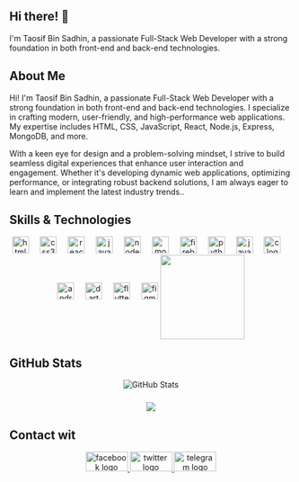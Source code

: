 ## Hi there! 👋

I'm  Taosif Bin Sadhin, a passionate Full-Stack Web Developer with a strong foundation in both front-end and back-end technologies.

## About Me

Hi! I'm Taosif Bin Sadhin, a passionate Full-Stack Web Developer with a strong foundation in both front-end and back-end technologies. I specialize in crafting modern, user-friendly, and high-performance web applications. My expertise includes HTML, CSS, JavaScript, React, Node.js, Express, MongoDB, and more.

With a keen eye for design and a problem-solving mindset, I strive to build seamless digital experiences that enhance user interaction and engagement. Whether it's developing dynamic web applications, optimizing performance, or integrating robust backend solutions, I am always eager to learn and implement the latest industry trends..

## Skills & Technologies


<div align="center">
  <img src="https://cdn.jsdelivr.net/gh/devicons/devicon/icons/html5/html5-original.svg" height="30" alt="html5 logo"  />
  <img width="12" />
  <img src="https://cdn.jsdelivr.net/gh/devicons/devicon/icons/css3/css3-original.svg" height="30" alt="css3 logo"  />
  <img width="12" />
  <img src="https://cdn.jsdelivr.net/gh/devicons/devicon/icons/react/react-original.svg" height="30" alt="react logo"  />
  <img width="12" />
  <img src="https://cdn.jsdelivr.net/gh/devicons/devicon/icons/javascript/javascript-original.svg" height="30" alt="javascript logo"  />
  <img width="12" />
  <img src="https://cdn.jsdelivr.net/gh/devicons/devicon/icons/nodejs/nodejs-original.svg" height="30" alt="nodejs logo"  />
  <img width="12" />
  <img src="https://cdn.jsdelivr.net/gh/devicons/devicon/icons/mongodb/mongodb-original.svg" height="30" alt="mongodb logo"  />
  <img width="12" />
  <img src="https://cdn.jsdelivr.net/gh/devicons/devicon/icons/firebase/firebase-plain.svg" height="30" alt="firebase logo"  />
  <img width="12" />
  <img src="https://cdn.jsdelivr.net/gh/devicons/devicon/icons/python/python-original.svg" height="30" alt="python logo"  />
  <img width="12" />
  <img src="https://cdn.jsdelivr.net/gh/devicons/devicon/icons/java/java-original.svg" height="30" alt="java logo"  />
  <img width="12" />
  <img src="https://cdn.jsdelivr.net/gh/devicons/devicon/icons/c/c-original.svg" height="30" alt="c logo"  />
  <img width="12" />
  <img src="https://cdn.jsdelivr.net/gh/devicons/devicon/icons/androidstudio/androidstudio-original.svg" height="30" alt="androidstudio logo"  />
  <img width="12" />
  <img src="https://cdn.jsdelivr.net/gh/devicons/devicon/icons/dart/dart-original.svg" height="30" alt="dart logo"  />
  <img width="12" />
  <img src="https://cdn.jsdelivr.net/gh/devicons/devicon/icons/flutter/flutter-original.svg" height="30" alt="flutter logo"  />
  <img width="12" />
  <img src="https://cdn.jsdelivr.net/gh/devicons/devicon/icons/figma/figma-original.svg" height="30" alt="figma logo"  />
<img  align="center" height="150" src="https://www.wingstechsolutions.com/wp-content/uploads/2022/03/full-stack-development.gif"  />
</div>

  ## GitHub Stats 

<div align="center">

![GitHub Stats](https://github-readme-stats.vercel.app/api?username=sadhin28&show_icons=true&theme=radical)


###
[![](https://nirzak-streak-stats.vercel.app/?user=sadhin28)](https://git.io/streak-stats)

</div>

  ## Contact wit

<div align="center">
  <a href="https://www.facebook.com/taosifsadhin/" target="_blank">
    <img src="https://raw.githubusercontent.com/maurodesouza/profile-readme-generator/master/src/assets/icons/social/facebook/default.svg" width="75" height="35" alt="facebook logo"  />
  </a>
  <a href="https://x.com/sadhincse" target="_blank">
    <img src="https://raw.githubusercontent.com/maurodesouza/profile-readme-generator/master/src/assets/icons/social/twitter/default.svg" width="75" height="35" alt="twitter logo"  />
  </a>
  <a href="@taosifbinsadhin" target="_blank">
    <img src="https://raw.githubusercontent.com/maurodesouza/profile-readme-generator/master/src/assets/icons/social/telegram/default.svg" width="75" height="35" alt="telegram logo"  />
  </a>
</div>
